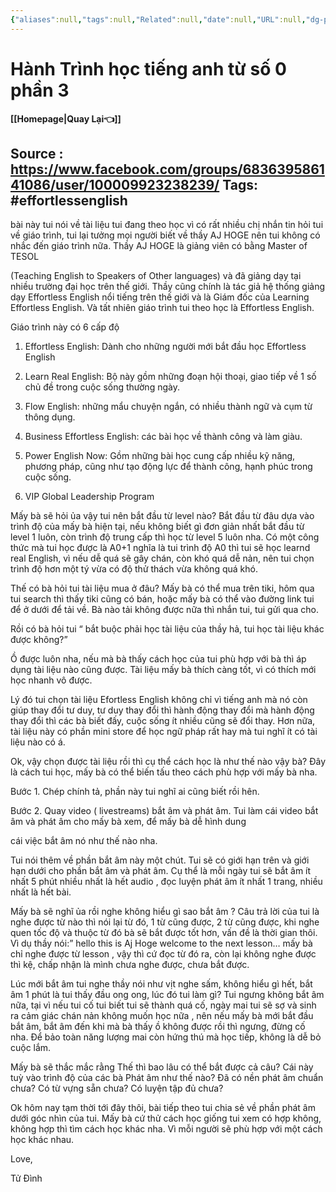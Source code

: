 ```yaml
---
{"aliases":null,"tags":null,"Related":null,"date":null,"URL":null,"dg-publish":true,"image":null,"permalink":"/People/Học tiếng anh/Hành Trình học tiếng anh từ số 0 phần 3/","dgPassFrontmatter":true,"noteIcon":"2","created":"2024-01-31T17:57:54.607+07:00","updated":"2024-01-31T09:56:23.000+07:00"}
---
```


# Hành Trình học tiếng anh từ số 0 phần 3
**[[Homepage\|Quay Lại👈]]**

Source : https://www.facebook.com/groups/683639586141086/user/100009923238239/
Tags: #effortlessenglish 
---
bài này tui nói về tài liệu tui đang theo học vì có rất nhiều chị nhắn tin hỏi tui về giáo trình, tui lại tưởng mọi người biết về thầy AJ HOGE nên tui không có nhắc đến giáo trình nữa. Thầy AJ HOGE là giảng viên có bằng Master of TESOL

(Teaching English to Speakers of Other languages) và đã giảng dạy tại nhiều trường đại học trên thế giới. Thầy cũng chính là tác giả hệ thống giảng dạy Effortless English nổi tiếng trên thế giới và là Giám đốc của Learning Effortless English. Và tất nhiên giáo trình tui theo học là Effortless English.

Giáo trình này có 6 cấp độ

1. Effortless English: Dành cho những người mới bắt đầu học Effortless English

2. Learn Real English: Bộ này gồm những đoạn hội thoại, giao tiếp về 1 số chủ đề trong cuộc sống thường ngày.

3. Flow English: những mẩu chuyện ngắn, có nhiều thành ngữ và cụm từ thông dụng.

4. Business Effortless English: các bài học về thành công và làm giàu.

5. Power English Now: Gồm những bài học cung cấp nhiều kỹ năng, phương pháp, cũng như tạo động lực để thành công, hạnh phúc trong cuộc sống.

6. VIP Global Leadership Program

Mấy bà sẽ hỏi ủa vậy tui nên bắt đầu từ level nào? Bắt đầu từ đâu dựa vào trình độ của mấy bà hiện tại, nếu không biết gì đơn giản nhất bắt đầu từ level 1 luôn, còn trình độ trung cấp thì học từ level 5 luôn nha. Có một công thức mà tui học được là A0+1 nghĩa là tui trình độ A0 thì tui sẽ học learnd real English, vì nếu dễ quá sẽ gây chán, còn khó quá dễ nản, nên tui chọn trình độ hơn một tý vừa có độ thử thách vừa không quá khó.

Thế có bà hỏi tui tài liệu mua ở đâu? Mấy bà có thể mua trên tiki, hôm qua tui search thì thấy tiki cũng có bán, hoặc mấy bà có thể vào đường link tui để ở dưới để tải về. Bà nào tải không được nữa thì nhắn tui, tui gửi qua cho.

Rồi có bà hỏi tui “ bắt buộc phải học tài liệu của thầy hả, tui học tài liệu khác được không?”

Ồ được luôn nha, nếu mà bà thấy cách học của tui phù hợp với bà thì áp dụng tài liệu nào cũng được. Tài liệu mấy bà thích càng tốt, vì có thích mới học nhanh vô được.

Lý đó tui chọn tài liệu Efortless English không chỉ vì tiếng anh mà nó còn giúp thay đổi tư duy, tư duy thay đổi thì hành động thay đổi mà hành động thay đổi thì các bà biết đấy, cuộc sống ít nhiều cũng sẽ đổi thay. Hơn nữa, tài liệu này có phần mini store để học ngữ pháp rất hay mà tui nghĩ ít có tài liệu nào có á.

Ok, vậy chọn được tài liệu rồi thì cụ thể cách học là như thế nào vậy bà? Đây là cách tui học, mấy bà có thể biến tấu theo cách phù hợp với mấy bà nha.

Bước 1. Chép chính tả, phần này tui nghĩ ai cũng biết rồi hên.

Bước 2. Quay video ( livestreams) bắt âm và phát âm. Tui làm cái video bắt âm và phát âm cho mấy bà xem, để mấy bà dễ hình dung

cái việc bắt âm nó như thế nào nha.

Tui nói thêm về phần bắt âm này một chút. Tui sẽ có giới hạn trên và giới hạn dưới cho phần bắt âm và phát âm. Cụ thể là mỗi ngày tui sẽ bắt âm ít nhất 5 phút nhiều nhất là hết audio , đọc luyện phát âm ít nhất 1 trang, nhiều nhất là hết bài.

Mấy bà sẽ nghĩ ủa rồi nghe không hiểu gì sao bắt âm ? Câu trả lời của tui là nghe được từ nào thì nói lại từ đó, 1 từ cũng được, 2 từ cũng được, khi nghe quen tốc độ và thuộc từ đó bà sẽ bắt được tốt hơn, vấn đề là thời gian thôi. Vì dụ thầy nói:” hello this is Aj Hoge welcome to the next lesson… mấy bà chỉ nghe được từ lesson , vậy thì cứ đọc từ đó ra, còn lại không nghe được thì kệ, chấp nhận là mình chưa nghe được, chưa bắt được.

Lúc mới bắt âm tui nghe thầy nói như vịt nghe sấm, không hiểu gì hết, bắt âm 1 phút là tui thấy đầu ong ong, lúc đó tui làm gì? Tui ngưng không bắt âm nữa, tại vì nếu tui cố tui biết tui sẽ thành quá cố, ngày mai tui sẽ sợ và sinh ra cảm giác chán nản không muốn học nữa , nên nếu mấy bà mới bắt đầu bắt âm, bắt âm đến khi mà bà thấy ồ không được rồi thì ngưng, đừng cố nha. Để bảo toàn năng lượng mai còn hứng thú mà học tiếp, không là dễ bỏ cuộc lắm.

Mấy bà sẽ thắc mắc rằng Thế thì bao lâu có thể bắt được cả câu? Cái này tuỳ vào trình độ của các bà Phát âm như thế nào? Đã có nền phát âm chuẩn chưa? Có từ vựng sẵn chưa? Có luyện tập đủ chưa?

Ok hôm nay tạm thời tới đây thôi, bài tiếp theo tui chia sẻ về phần phát âm dưới góc nhìn của tui. Mấy bà cứ thử cách học giống tui xem có hợp không, không hợp thì tìm cách học khác nha. Vì mỗi người sẽ phù hợp với một cách học khác nhau.

Love,

Tử Đình
